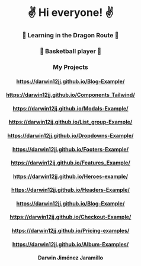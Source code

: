 <div style="text-align: center">

# ✌ Hi everyone! ✌

### 🐲 Learning in the Dragon Route 🐲

### 🏀 Basketball player 🏀
  
### My Projects
####  https://darwin12jj.github.io/Blog-Example/
####  https://darwin12jj.github.io/Components_Tailwind/
####  https://darwin12jj.github.io/Modals-Example/
####  https://darwin12jj.github.io/List_group-Example/
####  https://darwin12jj.github.io/Dropdowns-Example/
####  https://darwin12jj.github.io/Footers-Example/
####  https://darwin12jj.github.io/Features_Example/
####  https://darwin12jj.github.io/Heroes-example/
####  https://darwin12jj.github.io/Headers-Example/
####  https://darwin12jj.github.io/Blog-Example/
####  https://darwin12jj.github.io/Checkout-Example/
####  https://darwin12jj.github.io/Pricing-examples/
####  https://darwin12jj.github.io/Album-Examples/ 

#### Darwin Jiménez Jaramillo

